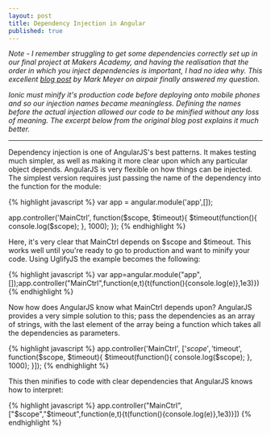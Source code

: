 ```yaml
---
layout: post
title: Dependency Injection in Angular
published: true
---
```



_Note - I remember struggling to get some dependencies correctly set up in our final project at Makers Academy, and having the realisation that the order in which you inject dependencies is important, I had no idea why. This excellent [blog post](https://www.airpair.com/angularjs/posts/top-10-mistakes-angularjs-developers-make) by Mark Meyer on airpair finally answered my question._

_Ionic must minify it's production code before deploying onto mobile phones and so our injection names became meaningless. Defining the names before the actual injection allowed our code to be minified without any loss of meaning. The excerpt below from the original blog post explains it much better._

---


Dependency injection is one of AngularJS's best patterns. It makes testing much simpler, as well as making it more clear upon which any particular object depends. AngularJS is very flexible on how things can be injected. The simplest version requires just passing the name of the dependency into the function for the module:

{% highlight javascript %}
var app = angular.module('app',[]);

app.controller('MainCtrl', function($scope, $timeout){
    $timeout(function(){
        console.log($scope);
    }, 1000);
});
{% endhighlight %}

Here, it's very clear that MainCtrl depends on $scope and $timeout.
This works well until you're ready to go to production and want to minify your code. Using UglifyJS the example becomes the following:

{% highlight javascript %}
var app=angular.module("app",[]);app.controller("MainCtrl",function(e,t){t(function(){console.log(e)},1e3)})
{% endhighlight %}

Now how does AngularJS know what MainCtrl depends upon? AngularJS provides a very simple solution to this; pass the dependencies as an array of strings, with the last element of the array being a function which takes all the dependencies as parameters.

{% highlight javascript %}
app.controller('MainCtrl', ['$scope', '$timeout', function($scope, $timeout){
    $timeout(function(){
        console.log($scope);
    }, 1000);
}]);
{% endhighlight %}

This then minifies to code with clear dependencies that AngularJS knows how to interpret:

{% highlight javascript %}
app.controller("MainCtrl",["$scope","$timeout",function(e,t){t(function(){console.log(e)},1e3)}])
{% endhighlight %}
